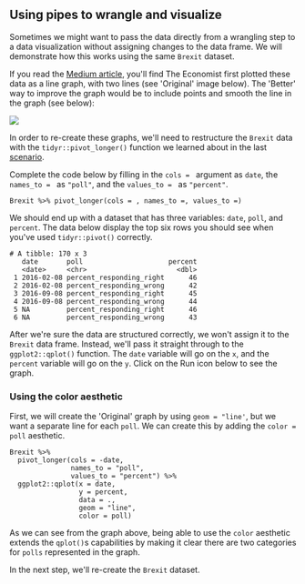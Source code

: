 ## Using pipes to wrangle and visualize 

Sometimes we might want to pass the data directly from a wrangling step to a data visualization without assigning changes to the data frame. We will demonstrate how this works using the same `Brexit` dataset. 

If you read the [Medium article](https://medium.economist.com/mistakes-weve-drawn-a-few-8cdd8a42d368), you'll find The Economist first plotted these data as a line graph, with two lines (see 'Original' image below). The 'Better' way to improve the graph would be to include points and smooth the line in the graph (see below):

![](https://miro.medium.com/max/1400/1*9GzHVtm4y_LeVmFCjqV3Ww.png)

In order to re-create these graphs, we'll need to restructure the `Brexit` data with the `tidyr::pivot_longer()` function we learned about in the last [scenario]().

Complete the code below by filling in the `cols = ` argument as `date`, the `names_to = ` as `"poll"`, and the `values_to = ` as `"percent"`.

```
Brexit %>% pivot_longer(cols = , names_to =, values_to =)
```

We should end up with a dataset that has three variables: `date`, `poll`, and `percent`. The data below display the top six rows you should see when you've used `tidyr::pivot()` correctly. 

```
# A tibble: 170 x 3
   date       poll                     percent
   <date>     <chr>                      <dbl>
 1 2016-02-08 percent_responding_right      46
 2 2016-02-08 percent_responding_wrong      42
 3 2016-09-08 percent_responding_right      45
 4 2016-09-08 percent_responding_wrong      44
 5 NA         percent_responding_right      46
 6 NA         percent_responding_wrong      43
```

After we're sure the data are structured correctly, we won't assign it to the `Brexit` data frame. Instead, we'll pass it straight through to the `ggplot2::qplot()` function. The `date` variable will go on the `x`, and the `percent` variable will go on the `y`. Click on the Run icon below to see the graph.

### Using the color aesthetic 

First, we will create the 'Original' graph by using `geom = "line'`, but we want a separate line for each `poll`. We can create this by adding the `color = poll` aesthetic. 

```{r original-graph}
Brexit %>% 
  pivot_longer(cols = -date, 
               names_to = "poll", 
               values_to = "percent") %>% 
  ggplot2::qplot(x = date, 
                 y = percent, 
                 data = .,
                 geom = "line",
                 color = poll)
```

As we can see from the graph above, being able to use the `color` aesthetic extends the `qplot()`s capabilities by making it clear there are two categories for `polls` represented in the graph.

In the next step, we'll re-create the `Brexit` dataset.
